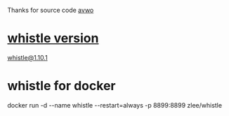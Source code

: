 Thanks for source code
[avwo](https://github.com/avwo/whistle)

# [whistle version](https://www.npmjs.com/package/whistle)
whistle@1.10.1
# whistle for docker
docker run -d --name whistle --restart=always -p 8899:8899 zlee/whistle
